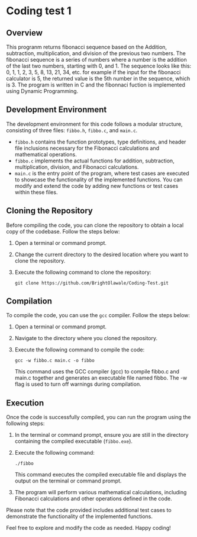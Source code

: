 # Coding test 1

## Overview
This progranm returns fibonacci sequence based on the Addition, subtraction, multiplication, and division of the previous two numbers. The fibonacci sequence is a series of numbers where a number is the addition of the last two numbers, starting with 0, and 1. The sequence looks like this: 0, 1, 1, 2, 3, 5, 8, 13, 21, 34, etc. for example if the input for the fibonacci calculator is 5, the returned value is the 5th number in the sequence, which is 3. The program is written in C and the fibonnaci fuction is implemented using Dynamic Programming. 

## Development Environment
The development environment for this code follows a modular structure, consisting of three files: `fibbo.h`, `fibbo.c`, and `main.c`.

+ `fibbo.h` contains the function prototypes, type definitions, and header file inclusions necessary for the Fibonacci calculations and mathematical operations.
+ `fibbo.c` implements the actual functions for addition, subtraction, multiplication, division, and Fibonacci calculations.
+ `main.c` is the entry point of the program, where test cases are executed to showcase the functionality of the implemented functions.
You can modify and extend the code by adding new functions or test cases within these files.

## Cloning the Repository
Before compiling the code, you can clone the repository to obtain a local copy of the codebase. Follow the steps below:

1. Open a terminal or command prompt.

2. Change the current directory to the desired location where you want to clone the repository.

3. Execute the following command to clone the repository:

    ```shell
    git clone https://github.com/BrightOlawale/Coding-Test.git
    ```

## Compilation
To compile the code, you can use the `gcc` compiler. Follow the steps below:

1. Open a terminal or command prompt.

2. Navigate to the directory where you cloned the repository.

3. Execute the following command to compile the code:
  
      ```shell
      gcc -w fibbo.c main.c -o fibbo
      ```
    This command uses the GCC compiler (gcc) to compile fibbo.c and main.c together and generates an executable file named fibbo. The -w flag is used to turn off warnings during compilation.

## Execution
Once the code is successfully compiled, you can run the program using the following steps:

1. In the terminal or command prompt, ensure you are still in the directory containing the compiled executable (`fibbo.exe`).

2. Execute the following command:

    ```shell
    ./fibbo
    ```
    This command executes the compiled executable file and displays the output on the terminal or command prompt.

3. The program will perform various mathematical calculations, including Fibonacci calculations and other operations defined in the code.

Please note that the code provided includes additional test cases to demonstrate the functionality of the implemented functions.

Feel free to explore and modify the code as needed. Happy coding!
